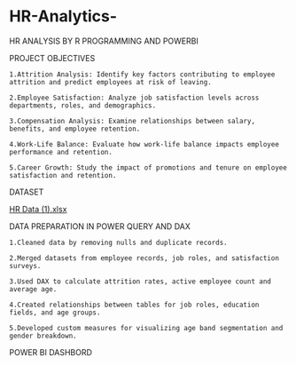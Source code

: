 # HR-Analytics-
HR ANALYSIS BY R PROGRAMMING AND POWERBI

PROJECT OBJECTIVES

    1.Attrition Analysis: Identify key factors contributing to employee attrition and predict employees at risk of leaving.

    2.Employee Satisfaction: Analyze job satisfaction levels across departments, roles, and demographics.

    3.Compensation Analysis: Examine relationships between salary, benefits, and employee retention.

    4.Work-Life Balance: Evaluate how work-life balance impacts employee performance and retention.

    5.Career Growth: Study the impact of promotions and tenure on employee satisfaction and retention.
	 
	 

DATASET

 [HR Data (1).xlsx](https://github.com/user-attachments/files/21360002/HR.Data.1.xlsx)
 
 

DATA PREPARATION IN POWER QUERY AND DAX

    1.Cleaned data by removing nulls and duplicate records.
	 
    2.Merged datasets from employee records, job roles, and satisfaction surveys.
	 
    3.Used DAX to calculate attrition rates, active employee count and average age.
	 
    4.Created relationships between tables for job roles, education fields, and age groups.
	 
    5.Developed custom measures for visualizing age band segmentation and gender breakdown.
		
POWER BI DASHBORD
